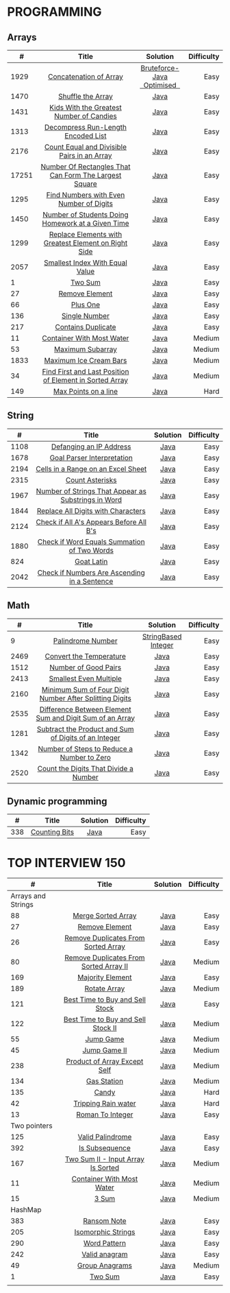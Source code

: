 # PROGRAMMING


## Arrays

| #     |                                                                             Title                                                                             |                                                                                         Solution                                                                                         | Difficulty |
|-------|:-------------------------------------------------------------------------------------------------------------------------------------------------------------:|:----------------------------------------------------------------------------------------------------------------------------------------------------------------------------------------:|-----------:|
| 1929  |                                        [Concatenation of Array](https://leetcode.com/problems/concatenation-of-array/)                                        | [Bruteforce-Java](https://github.com/Supriya-48/Leetcode/blob/main/bruteforce.java)<br/>[&nbsp; Optimised &nbsp;](https://github.com/Supriya-48/Leetcode/blob/main/java/bruteforce.java) |       Easy |
| 1470  |                                             [Shuffle the Array](https://leetcode.com/problems/shuffle-the-array/)                                             |                                                       [Java](https://github.com/Supriya-48/Leetcode/blob/main/java/optimised.java)                                                       |       Easy |
| 1431  |                      [Kids With the Greatest Number of Candies](https://leetcode.com/problems/kids-with-the-greatest-number-of-candies/)                      |                                                         [Java](https://github.com/Supriya-48/Leetcode/blob/main/java/kids.java)                                                          |       Easy |
| 1313  |                            [Decompress Run-Length Encoded List](https://leetcode.com/problems/decompress-run-length-encoded-list/)                            |                                                      [Java](https://github.com/Supriya-48/Leetcode/blob/main/java/decompress.java)                                                       |       Easy |
| 2176  |                   [Count Equal and Divisible Pairs in an Array](https://leetcode.com/problems/count-equal-and-divisible-pairs-in-an-array/)                   |                                                   [Java](https://github.com/Supriya-48/Leetcode/blob/main/java/EqualAndDivisible.java)                                                   |       Easy |
| 17251 |         [Number Of Rectangles That Can Form The Largest Square](https://leetcode.com/problems/number-of-rectangles-that-can-form-the-largest-square/)         |                                                     [Java](https://github.com/Supriya-48/Leetcode/blob/main/java/LargestSquare.java)                                                     |       Easy |
| 1295  |                       [Find Numbers with Even Number of Digits](https://leetcode.com/problems/find-numbers-with-even-number-of-digits)                        |                                                    [Java](https://github.com/Supriya-48/Leetcode/blob/main/java/EvenNoOfDigits.java)                                                     |       Easy |
| 1450  |             [Number of Students Doing Homework at a Given Time](https://leetcode.com/problems/number-of-students-doing-homework-at-a-given-time)              |                                                    [Java](https://github.com/Supriya-48/Leetcode/blob/main/java/StudentHomework.java)                                                    |       Easy |
| 1299  |          [Replace Elements with Greatest Element on Right Side](https://leetcode.com/problems/replace-elements-with-greatest-element-on-right-side)           |                                                  [Java](https://github.com/Supriya-48/Leetcode/blob/main/java/GreatestRightNumber.java)                                                  |       Easy |
| 2057  |                               [Smallest Index With Equal Value](https://leetcode.com/problems/smallest-index-with-equal-value/)                               |                                                      [Java](https://github.com/Supriya-48/Leetcode/blob/main/java/SmallIndex.java)                                                       |       Easy |
| 1     |                                                       [Two Sum](https://leetcode.com/problems/two-sum/)                                                       |                                                        [Java](https://github.com/Supriya-48/Leetcode/blob/main/java/TwoSum.java)                                                         |       Easy |
| 27    |                                                [Remove Element](https://leetcode.com/problems/remove-element/)                                                |                                                       [Java](https://github.com/Supriya-48/Leetcode/blob/main/java/RemoveEle.java)                                                       |       Easy |
| 66    |                                                      [Plus One](https://leetcode.com/problems/plus-one/)                                                      |                                                        [Java](https://github.com/Supriya-48/Leetcode/blob/main/java/PlusOne.java)                                                        |       Easy |
| 136   |                                                 [Single Number](https://leetcode.com/problems/single-number/)                                                 |                                                     [Java](https://github.com/Supriya-48/Leetcode/blob/main/java/SingleNumber.java)                                                      |       Easy |
| 217   |                        [Contains Duplicate](https://leetcode.com/problems/contains-duplicate/?envType=study-plan&id=data-structure-i)                         |                                                       [Java](https://github.com/Supriya-48/Leetcode/blob/main/java/Duplicate.java)                                                       |       Easy |
| 11    |                                     [Container With Most Water](https://leetcode.com/problems/container-with-most-water/)                                     |                                                     [Java](https://github.com/Supriya-48/Leetcode/blob/main/java/ContainWater.java)                                                      |     Medium |
| 53    |                          [Maximum Subarray](https://leetcode.com/problems/maximum-subarray/?envType=study-plan&id=data-structure-i)                           |                                                    [Java](https://github.com/Supriya-48/Leetcode/blob/main/java/MaxSumSubArray.java)                                                     |     Medium |
| 1833  |                                  [Maximum Ice Cream Bars](https://leetcode.com/problems/maximum-ice-cream-bars/description/)                                  |                                                      [Java](https://github.com/Supriya-48/Leetcode/blob/main/java/MaxIceBars.java)                                                       |     Medium |
| 34    | [Find First and Last Position of Element in Sorted Array](https://leetcode.com/problems/find-first-and-last-position-of-element-in-sorted-array/description/) |                                                       [Java](https://github.com/Supriya-48/Leetcode/blob/main/java/FirstLast.java)                                                       |     Medium |
| 149   |                                         [ Max Points on a line](https://leetcode.com/problems/max-points-on-a-line/)                                          |                                                   [Java](https://github.com/Supriya-48/Leetcode/blob/main/java/MaxPointsOnALine.java)                                                    |       Hard |


## String

| #    |                                                                         Title                                                                         |                                       Solution                                       | Difficulty |
|------|:-----------------------------------------------------------------------------------------------------------------------------------------------------:|:------------------------------------------------------------------------------------:|-----------:|
| 1108 |                                   [Defanging an IP Address](https://leetcode.com/problems/defanging-an-ip-address/)                                   |     [Java](https://github.com/Supriya-48/Leetcode/blob/main/java/IpAddress.java)     |       Easy |
| 1678 |                                [Goal Parser Interpretation](https://leetcode.com/problems/goal-parser-interpretation/)                                |    [Java](https://github.com/Supriya-48/Leetcode/blob/main/java/GoalParser.java)     |       Easy |
| 2194 |                  [Cells in a Range on an Excel Sheet](https://leetcode.com/problems/cells-in-a-range-on-an-excel-sheet/description/)                  |   [Java](https://github.com/Supriya-48/Leetcode/blob/main/java/CellsInRange.java)    |       Easy |
| 2315 |                                     [Count Asterisks](https://leetcode.com/problems/count-asterisks/description/)                                     |   [Java](https://github.com/Supriya-48/Leetcode/blob/main/java/CountAstrisks.java)   |       Easy |
| 1967 | [Number of Strings That Appear as Substrings in Word](https://leetcode.com/problems/number-of-strings-that-appear-as-substrings-in-word/description/) | [Java](https://github.com/Supriya-48/Leetcode/blob/main/java/ContainsSubstring.java) |       Easy |
| 1844 |                  [Replace All Digits with Characters](https://leetcode.com/problems/replace-all-digits-with-characters/description/)                  |   [Java](https://github.com/Supriya-48/Leetcode/blob/main/java/ReplaceDigits.java)   |       Easy |
| 2124 |              [Check if All A's Appears Before All B's](https://leetcode.com/problems/check-if-all-as-appears-before-all-bs/description/)              |    [Java](https://github.com/Supriya-48/Leetcode/blob/main/java/AsBeforeBs.java)     |       Easy |
| 1880 |               [Check if Word Equals Summation of Two Words](https://leetcode.com/problems/check-if-word-equals-summation-of-two-words/)               |      [Java](https://github.com/Supriya-48/Leetcode/blob/main/java/WordSum.java)      |       Easy |
| 824  |                                          [Goat Latin](https://leetcode.com/problems/goat-latin/description/)                                          |     [Java](https://github.com/Supriya-48/Leetcode/blob/main/java/GoatLatin.java)     |       Easy |
| 2042 |        [Check if Numbers Are Ascending in a Sentence](https://leetcode.com/problems/check-if-numbers-are-ascending-in-a-sentence/description/)        |    [Java](https://github.com/Supriya-48/Leetcode/blob/main/java/AscSentence.java)    |       Easy |

## Math

| #    |                                                                        Title                                                                        |                                                                                      Solution                                                                                      | Difficulty |
|------|:---------------------------------------------------------------------------------------------------------------------------------------------------:|:----------------------------------------------------------------------------------------------------------------------------------------------------------------------------------:|-----------:|
| 9    |                                  [Palindrome Number](https://leetcode.com/problems/palindrome-number/description/)                                  | [StringBased](https://github.com/Supriya-48/Leetcode/blob/main/java/palindromeString.java)<br/>[Integer](https://github.com/Supriya-48/Leetcode/blob/main/java/PalindromeInt.java) |       Easy |
| 2469 |                                  [Convert the Temperature](https://leetcode.com/problems/convert-the-temperature/)                                  |                                                   [Java](https://github.com/Supriya-48/Leetcode/blob/main/java/ConvertTemp.java)                                                   |       Easy |
| 1512 |                                     [Number of Good Pairs](https://leetcode.com/problems/number-of-good-pairs/)                                     |                                                    [Java](https://github.com/Supriya-48/Leetcode/blob/main/java/GoodPairs.java)                                                    |       Easy |
| 2413 |                                   [Smallest Even Multiple](https://leetcode.com/problems/smallest-even-multiple/)                                   |                                                [Java](https://github.com/Supriya-48/Leetcode/blob/main/java/SmallEvenMultiple.java)                                                |       Easy | 
| 2160 |  [Minimum Sum of Four Digit Number After Splitting Digits](https://leetcode.com/problems/minimum-sum-of-four-digit-number-after-splitting-digits/)  |                                                     [Java](https://github.com/Supriya-48/Leetcode/blob/main/java/MinSum.java)                                                      |       Easy |
| 2535 | [Difference Between Element Sum and Digit Sum of an Array](https://leetcode.com/problems/difference-between-element-sum-and-digit-sum-of-an-array/) |                                                   [Java](https://github.com/Supriya-48/Leetcode/blob/main/java/DigiEleSum.java)                                                    |       Easy |
| 1281 |     [Subtract the Product and Sum of Digits of an Integer](https://leetcode.com/problems/subtract-the-product-and-sum-of-digits-of-an-integer/)     |                                                   [Java](https://github.com/Supriya-48/Leetcode/blob/main/java/ProdDigiSum.java)                                                   |       Easy |
| 1342 |               [Number of Steps to Reduce a Number to Zero](https://leetcode.com/problems/number-of-steps-to-reduce-a-number-to-zero/)               |                                                      [Java](https://github.com/Supriya-48/Leetcode/blob/main/java/Steps.java)                                                      |       Easy |
| 2520 |                    [Count the Digits That Divide a Number](https://leetcode.com/problems/count-the-digits-that-divide-a-number/)                    |                                                   [Java](https://github.com/Supriya-48/Leetcode/blob/main/java/DigiDivide.java)                                                    |       Easy |

## Dynamic programming

| #   |                                   Title                                   |                                    Solution                                     | Difficulty |
|-----|:-------------------------------------------------------------------------:|:-------------------------------------------------------------------------------:|-----------:|
| 338 | [Counting Bits](https://leetcode.com/problems/counting-bits/description/) | [Java](https://github.com/Supriya-48/Leetcode/blob/main/java/CountingBits.java) |       Easy |


# TOP INTERVIEW 150

| #                  |                                                                                   Title                                                                                   |                                                        Solution                                                         | Difficulty |
|--------------------|:-------------------------------------------------------------------------------------------------------------------------------------------------------------------------:|:-----------------------------------------------------------------------------------------------------------------------:|-----------:|
| Arrays and Strings |                                                                                                                                                                           |                                                                                                                         |            |
| 88                 |                           [Merge Sorted Array](https://leetcode.com/problems/merge-sorted-array/?envType=study-plan-v2&envId=top-interview-150)                           |          [Java](https://github.com/Supriya-48/Leetcode/blob/main/java/top_interview_150/MergeSortedArray.java)          |       Easy |
| 27                 |                               [Remove Element](https://leetcode.com/problems/remove-element/?envType=study-plan-v2&envId=top-interview-150)                               |           [Java](https://github.com/Supriya-48/Leetcode/blob/main/java/top_interview_150/RemoveElement.java)            |       Easy |
| 26                 |          [Remove Duplicates From Sorted Array](https://leetcode.com/problems/remove-duplicates-from-sorted-array/?envType=study-plan-v2&envId=top-interview-150)          |  [Java](https://github.com/Supriya-48/Leetcode/blob/main/java/top_interview_150/RemoveDuplicatedFromSortedArray.java)   |       Easy |
| 80                 | [Remove Duplicates From Sorted Array II](https://leetcode.com/problems/remove-duplicates-from-sorted-array-ii/description/?envType=study-plan-v2&envId=top-interview-150) | [Java](https://github.com/Supriya-48/Leetcode/blob/main/java/top_interview_150/RemoveDuplicatesFromSortedArrayTwo.java) |     Medium |
| 169                |                       [Majority Element](https://leetcode.com/problems/majority-element/description/?envType=study-plan-v2&envId=top-interview-150)                       |          [Java](https://github.com/Supriya-48/Leetcode/blob/main/java/top_interview_150/MajorityElement.java)           |       Easy |
| 189                |                           [Rotate Array](https://leetcode.com/problems/rotate-array/description/?envType=study-plan-v2&envId=top-interview-150)                           |            [Java](https://github.com/Supriya-48/Leetcode/blob/main/java/top_interview_150/RotateArray.java)             |     Medium |
| 121                |        [Best Time to Buy and Sell Stock](https://leetcode.com/problems/best-time-to-buy-and-sell-stock/description/?envType=study-plan-v2&envId=top-interview-150)        |          [Java](https://github.com/Supriya-48/Leetcode/blob/main/java/top_interview_150/BuyAndSellStock.java)           |       Easy |
| 122                |     [Best Time to Buy and Sell Stock II](https://leetcode.com/problems/best-time-to-buy-and-sell-stock-ii/description/?envType=study-plan-v2&envId=top-interview-150)     |         [Java](https://github.com/Supriya-48/Leetcode/blob/main/java/top_interview_150/BuyAndSellStockTwo.java)         |     Medium |
| 55                 |                              [Jump Game](https://leetcode.com/problems/jump-game/description/?envType=study-plan-v2&envId=top-interview-150)                              |              [Java](https://github.com/Supriya-48/Leetcode/blob/main/java/top_interview_150/JumpGame.java)              |     Medium |
| 45                 |                           [Jump Game II](https://leetcode.com/problems/jump-game-ii/description/?envType=study-plan-v2&envId=top-interview-150)                           |            [Java](https://github.com/Supriya-48/Leetcode/blob/main/java/top_interview_150/JumpGameTwo.java)             |     Medium |
| 238                |           [Product of Array Except Self](https://leetcode.com/problems/product-of-array-except-self/description/?envType=study-plan-v2&envId=top-interview-150)           |         [Java](https://github.com/Supriya-48/Leetcode/blob/main/java/top_interview_150/ProductExceptSelf.java)          |     Medium |
| 134                |                            [Gas Station](https://leetcode.com/problems/gas-station/description/?envType=study-plan-v2&envId=top-interview-150)                            |             [Java](https://github.com/Supriya-48/Leetcode/blob/main/java/top_interview_150/GasStation.java)             |     Medium |
| 135                |                                  [Candy](https://leetcode.com/problems/candy/description/?envType=study-plan-v2&envId=top-interview-150)                                  |               [Java](https://github.com/Supriya-48/Leetcode/blob/main/java/top_interview_150/Candy.java)                |       Hard |
| 42                 |                         [Tripping Rain water](https://leetcode.com/problems/trapping-rain-water/?envType=study-plan-v2&envId=top-interview-150)                           |         [Java](https://github.com/Supriya-48/Leetcode/blob/main/java/top_interview_150/TrippingRainWater.java)          |       Hard |
| 13                 |                       [Roman To Integer](https://leetcode.com/problems/roman-to-integer/description/?envType=study-plan-v2&envId=top-interview-150)                       |             [Java](https://github.com/Supriya-48/Leetcode/blob/main/java/top_interview_150/RomanToInt.java)             |       Easy |
| Two pointers       |                                                                                                                                                                           |                                                                                                                         |            |
| 125                |                             [Valid Palindrome](https://leetcode.com/problems/valid-palindrome/?envType=study-plan-v2&envId=top-interview-150)                             |          [Java](https://github.com/Supriya-48/Leetcode/blob/main/java/top_interview_150/ValidPalindrome.java)           |       Easy |
| 392                |                               [Is Subsequence](https://leetcode.com/problems/is-subsequence/?envType=study-plan-v2&envId=top-interview-150)                               |           [Java](https://github.com/Supriya-48/Leetcode/blob/main/java/top_interview_150/IsSubsequence.java)            |       Easy |
| 167                |            [Two Sum II - Input Array Is Sorted](https://leetcode.com/problems/two-sum-ii-input-array-is-sorted/?envType=study-plan-v2&envId=top-interview-150)            |            [Java](https://github.com/Supriya-48/Leetcode/blob/main/java/top_interview_150/TwoSumSorted.java)            |     Medium |
| 11                 |              [Container With Most Water](https://leetcode.com/problems/container-with-most-water/description/?envType=study-plan-v2&envId=top-interview-150)              |       [Java](https://github.com/Supriya-48/Leetcode/blob/main/java/top_interview_150/ContainerWithMostWater.java)       |     Medium |
| 15                 |                                  [3 Sum](https://leetcode.com/problems/3sum/description/?envType=study-plan-v2&envId=top-interview-150)                                   |              [Java](https://github.com/Supriya-48/Leetcode/blob/main/java/top_interview_150/ThreeSum.java)              |     Medium |
| HashMap            |                                                                                                                                                                           |                                                                                                                         |            |
| 383                |                            [Ransom Note](https://leetcode.com/problems/ransom-note/description/?envType=study-plan-v2&envId=top-interview-150)                            |             [Java](https://github.com/Supriya-48/Leetcode/blob/main/java/top_interview_150/RansomNote.java)             |       Easy |
| 205                |                     [Isomorphic Strings](https://leetcode.com/problems/isomorphic-strings/description/?envType=study-plan-v2&envId=top-interview-150)                     |             [Java](https://github.com/Supriya-48/Leetcode/blob/main/java/top_interview_150/Isomorphic.java)             |       Easy |
| 290                |                           [Word Pattern](https://leetcode.com/problems/word-pattern/description/?envType=study-plan-v2&envId=top-interview-150)                           |             [Java](https://github.com/Supriya-48/Leetcode/blob/main/java/top_interview_150/WordCount.java)              |       Easy |
| 242                |                          [Valid anagram](https://leetcode.com/problems/valid-anagram/description/?envType=study-plan-v2&envId=top-interview-150)                          |            [Java](https://github.com/Supriya-48/Leetcode/blob/main/java/top_interview_150/ValidAnagram.java)            |       Easy |
| 49                 |                               [Group Anagrams](https://leetcode.com/problems/group-anagrams/?envType=study-plan-v2&envId=top-interview-150)                               |            [Java](https://github.com/Supriya-48/Leetcode/blob/main/java/top_interview_150/GroupAnagram.java)            |     Medium |
| 1                  |                                [Two Sum](https://leetcode.com/problems/two-sum/description/?envType=study-plan-v2&envId=top-interview-150)                                |                        [Java](https://github.com/Supriya-48/Leetcode/blob/main/java/TwoSum.java)                        |       Easy |
|                    |